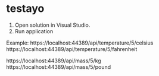 # testayo

1) Open solution in Visual Studio.
2) Run application


Example:
https://localhost:44389/api/temperature/5/celsius 
https://localhost:44389/api/temperature/5/fahrenheit

https://localhost:44389/api/mass/5/kg
https://localhost:44389/api/mass/5/pound